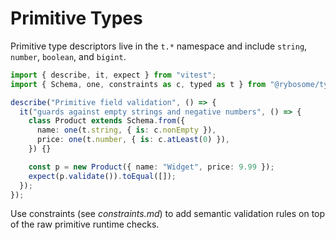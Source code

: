 # Primitive Types

Primitive type descriptors live in the `t.*` namespace and include
`string`, `number`, `boolean`, and `bigint`.

```ts test
import { describe, it, expect } from "vitest";
import { Schema, one, constraints as c, typed as t } from "@rybosome/type-a";

describe("Primitive field validation", () => {
  it("guards against empty strings and negative numbers", () => {
    class Product extends Schema.from({
      name: one(t.string, { is: c.nonEmpty }),
      price: one(t.number, { is: c.atLeast(0) }),
    }) {}

    const p = new Product({ name: "Widget", price: 9.99 });
    expect(p.validate()).toEqual([]);
  });
});
```

Use constraints (see _constraints.md_) to add semantic validation rules on top
of the raw primitive runtime checks.

